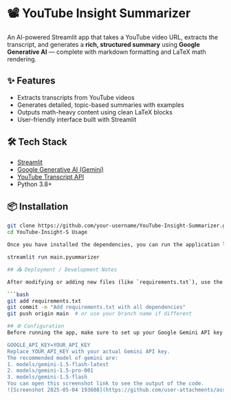 # 📽️ YouTube Insight Summarizer

An AI-powered Streamlit app that takes a YouTube video URL, extracts the transcript, and generates a **rich, structured summary** using **Google Generative AI** — complete with markdown formatting and LaTeX math rendering.

## ✨ Features

- Extracts transcripts from YouTube videos
- Generates detailed, topic-based summaries with examples
- Outputs math-heavy content using clean LaTeX blocks
- User-friendly interface built with Streamlit



## 🛠️ Tech Stack

- [Streamlit](https://streamlit.io/)
- [Google Generative AI (Gemini)](https://ai.google.dev/)
- [YouTube Transcript API](https://pypi.org/project/youtube-transcript-api/)
- Python 3.8+


## 📦 Installation

```bash
git clone https://github.com/your-username/YouTube-Insight-Summarizer.git
cd YouTube-Insight-S Usage

Once you have installed the dependencies, you can run the application locally using the following command in your terminal:

streamlit run main.pyummarizer

## 📤 Deployment / Development Notes

After modifying or adding new files (like `requirements.txt`), use the following Git commands to commit and push your changes:

```bash
git add requirements.txt
git commit -m "Add requirements.txt with all dependencies"
git push origin main  # or use your branch name if different

## ⚙️ Configuration
Before running the app, make sure to set up your Google Gemini API key. You can do this by creating a .env file in the project's root directory and adding your API key:

GOOGLE_API_KEY=YOUR_API_KEY
Replace YOUR_API_KEY with your actual Gemini API key.
The recommended model of gemini are:
1. models/gemini-1.5-flash-latest
2. models/gemini-1.5-pro-001
3. models/gemini-1.5-flash
You can open this screenshot link to see the output of the code.
![Screenshot 2025-05-04 193608](https://github.com/user-attachments/assets/c982a8c4-7bab-4573-b348-938982b05e1b)

